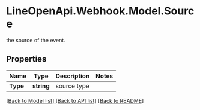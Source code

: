 # LineOpenApi.Webhook.Model.Source
the source of the event.

## Properties

Name | Type | Description | Notes
------------ | ------------- | ------------- | -------------
**Type** | **string** | source type | 

[[Back to Model list]](../README.md#documentation-for-models) [[Back to API list]](../README.md#documentation-for-api-endpoints) [[Back to README]](../README.md)

